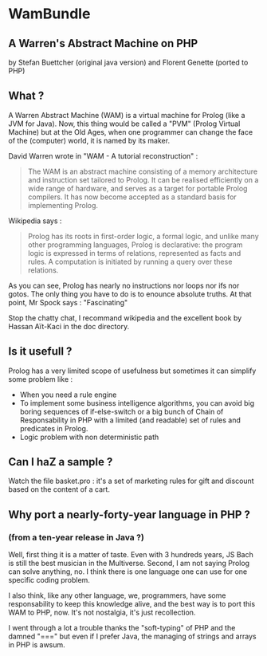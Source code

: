 # WamBundle

## A Warren's Abstract Machine on PHP
by Stefan Buettcher (original java version)
and Florent Genette (ported to PHP)

## What ?
A Warren Abstract Machine (WAM) is a virtual machine for Prolog (like a JVM for Java).
Now, this thing would be called a "PVM" (Prolog Virtual Machine) but at
the Old Ages, when one programmer can change the face of the (computer) world,
it is named by its maker.


David Warren wrote in "WAM - A tutorial reconstruction" :
<blockquote><p>The WAM is an abstract machine consisting of a memory architecture and instruction
set tailored to Prolog. It can be realised efficiently on a wide range of
hardware, and serves as a target for portable Prolog compilers. It has now become
accepted as a standard basis for implementing Prolog.</p></blockquote>

Wikipedia says :
<blockquote><p>Prolog has its roots in first-order logic, a formal logic, and unlike many
other programming languages, Prolog is declarative: the program logic is
expressed in terms of relations, represented as facts and rules. A computation
is initiated by running a query over these relations.</p></blockquote>

As you can see, Prolog has nearly no instructions nor loops nor ifs nor gotos.
The only thing you have to do is to enounce absolute truths.
At that point, Mr Spock says : "Fascinating"

Stop the chatty chat, I recommand wikipedia and the excellent book by
Hassan Aït-Kaci in the doc directory.

## Is it usefull ?
Prolog has a very limited scope of usefulness but sometimes it can simplify some problem like :

 * When you need a rule engine
 * To implement some business intelligence algorithms, you can avoid
big boring sequences of if-else-switch or a big bunch of Chain of Responsability
in PHP with a limited (and readable) set of rules and predicates in Prolog.
 * Logic problem with non deterministic path


## Can I haZ a sample ?
Watch the file basket.pro : it's a set of marketing rules for gift and discount
based on the content of a cart.


## Why port a nearly-forty-year language in PHP ?
### (from a ten-year release in Java  ?)
Well, first thing it is a matter of taste. Even with 3 hundreds years, JS Bach
is still the best musician in the Multiverse. Second, I am not saying Prolog
can solve anything, no. I think there is one language one can use for one
specific coding problem.

I also think, like any other language, we, programmers, have some responsability
to keep this knowledge alive, and the best way is to port this WAM to PHP, now.
It's not nostalgia, it's just recollection.

I went through a lot a trouble thanks the "soft-typing" of PHP and the damned
"===" but even if I prefer Java, the managing of strings and arrays in PHP
is awsum.